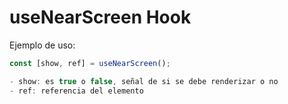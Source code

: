 # useNearScreen Hook

Ejemplo de uso:

```js
const [show, ref] = useNearScreen();

- show: es true o false, señal de si se debe renderizar o no
- ref: referencia del elemento
```
